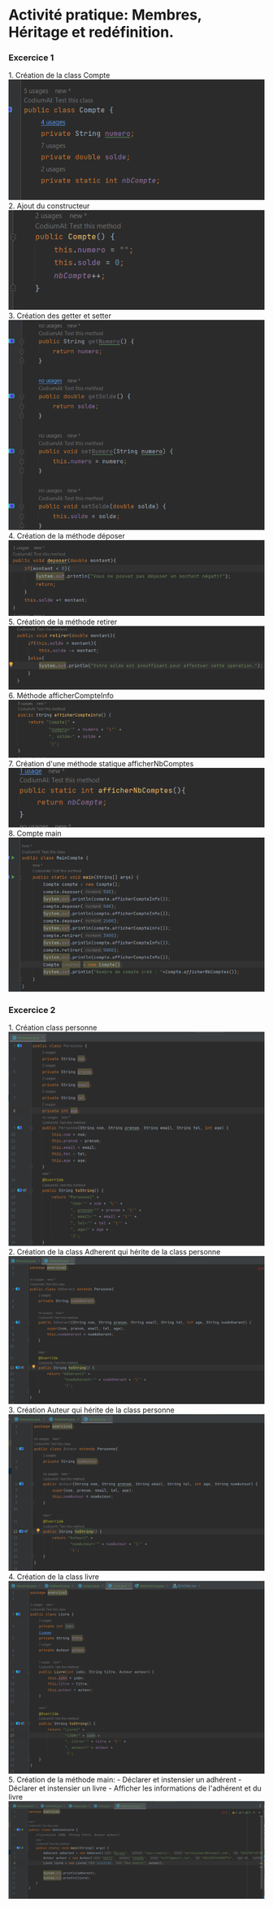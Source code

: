 <h1>Activité pratique: Membres, Héritage et redéfinition.</h1>

<h3>Excercice 1</h3>
1. Création de la class Compte
<img src="captures/exercice1/1-create-class.png"/>
2. Ajout du constructeur
<img src="captures/exercice1/2-constructeur.png"/>
3. Création des getter et setter
<img src="captures/exercice1/3-getter-setter.png"/>
4. Création de la méthode déposer
<img src="captures/exercice1/4-deposer.png"/>
5. Création de la méthode retirer
<img src="captures/exercice1/5-retirer.png"/>
6. Méthode afficherCompteInfo
<img src="captures/exercice1/6-afficher-compte-info.png"/>
7. Création d'une méthode statique afficherNbComptes
<img src="captures/exercice1/7-afficherNBComptes.png"/>
8. Compte main
<img src="captures/exercice1/8-mainCompte.png">
<h3>Excercice 2</h3>
1. Création class personne
<img src="captures/exercice2/1-creer-class-personne.png"/>
2. Création de la class Adherent qui hérite de la class personne
<img src="captures/exercice2/2-classAdherent-herite-personne.png"/>
3. Création Auteur qui hérite de la class personne
<img src="captures/exercice2/3-class-auteur-herite-personne.png"/>
4. Création de la class livre
<img src="captures/exercice2/4-class-livre.png"/>
5. Création de la méthode main:
   - Déclarer et instensier un adhérent
   - Déclarer et instensier un livre
   - Afficher les informations de l'adhérent et du livre
<img src="captures/exercice2/5-main.png"/>



